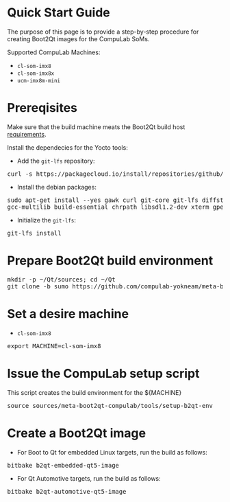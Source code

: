 # Quick Start Guide
The purpose of this page is to provide a step-by-step procedure for creating Boot2Qt images for the CompuLab SoMs.

Supported CompuLab Machines:
* `cl-som-imx8`
* `cl-som-imx8x`
* `ucm-imx8m-mini`

# Prereqisites
Make sure that the build machine meats the Boot2Qt build host [requirements](https://doc.qt.io/QtForDeviceCreation/qtee-custom-embedded-linux-image.html#requirements).

Install the dependecies for the Yocto tools:
* Add the `git-lfs` repository:
<pre>
curl -s https://packagecloud.io/install/repositories/github/git-lfs/script.deb.sh | sudo bash
</pre>

* Install the debian packages:
<pre>
sudo apt-get install --yes gawk curl git-core git-lfs diffstat unzip p7zip-full texinfo \
gcc-multilib build-essential chrpath libsdl1.2-dev xterm gperf bison g++-multilib 
</pre>

* Initialize the `git-lfs`:
<pre>
git-lfs install
</pre>

# Prepare Boot2Qt build environment
<pre>
mkdir -p ~/Qt/sources; cd ~/Qt
git clone -b sumo https://github.com/compulab-yokneam/meta-boot2qt-compulab.git sources/meta-boot2qt-compulab
</pre>

# Set a desire machine
* `cl-som-imx8`
<pre>
export MACHINE=cl-som-imx8
</pre>

# Issue the CompuLab setup script
This script creates the build environment for the ${MACHINE}
<pre>
source sources/meta-boot2qt-compulab/tools/setup-b2qt-env
</pre>

# Create a Boot2Qt image
* For Boot to Qt for embedded Linux targets, run the build as follows:
<pre>
bitbake b2qt-embedded-qt5-image
</pre>

* For Qt Automotive targets, run the build as follows:
<pre>
bitbake b2qt-automotive-qt5-image
</pre>
